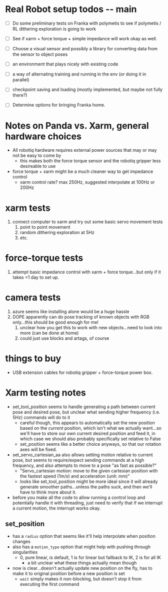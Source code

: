 # Real Robot setup todos -- main

- [ ] Do some preliminary tests on Franka with polymetis to see if polymetis / RL dithering exploration is going to work
- [ ] See if xarm + force torque + simple impedance will work okay as well.
- [ ] Choose a visual sensor and possibly a library for converting data from the sensor to object poses
- [ ] an environment that plays nicely with existing code
- [ ] a way of alternating training and running in the env (or doing it in parallel)
- [ ] checkpoint saving and loading (mostly implemented, but maybe not fully there?)
- [ ] Determine options for bringing Franka home.


# Notes on Panda vs. Xarm, general hardware choices
- All robotiq hardware requires external power sources that may or may not be easy to come by
  - this makes both the force torque sensor and the robotiq gripper less desireable to use
- force torque + xarm might be a much cleaner way to get impedance control
  - xarm control rate? max 250Hz, suggested interpolate at 100Hz or 200Hz

# xarm tests
1. connect computer to xarm and try out some basic servo movement tests
   1. point to point movement
   2. random dithering exploration at 5Hz
   3. etc.

# force-torque tests
1. attempt basic impedance control with xarm + force torque...but only if it takes <1 day to set up.

# camera tests
1. azure seems like installing alone would be a huge hassle
2. DOPE apparently can do pose tracking of known objects with RGB only...this should be good enough for me!
   1. unclear how you get this to work with new objects...need to look into more (can be done at home)
   2. could just use blocks and artags, of course

# things to buy
- USB extension cables for robotiq gripper + force-torque power box.


# Xarm testing notes
- set_tool_position seems to handle generating a path between current pose and desired pose, but unclear what sending higher frequency (i.e. 5Hz) commands will do to it
  - careful though, this appears to automatically set the new position based on the *current* position, which isn't what we actually want...so we'll have to store our own current desired position and feed it, in which case we should also probably specifically set relative to False
  - set_position seems like a better choice anyways, so that our rotation axes will be fixed.
- set_servo_cartesian_aa also allows setting motion relative to current pose, but seems to require/expect sending commands at a high frequency, and also attempts to move to a pose "as fast as possible?"
  - "Servo_cartesian motion: move to the given cartesian position with the fastest speed (1m/s) and acceleration (unit: mm)"
  - looks like set_tool_position might be more ideal since it will already generate smoother paths...unless the paths suck, and then we'll have to think more about it.
- before you make all the code to allow running a control loop and potentially handle it with threading, just need to verify that if we interrupt a current motion, the interrupt works okay.

## set_position
- has a `radius` option that seems like it'll help interpolate when position changes
- also has a `motion_type` option that might help with pushing through singularities
  - 0, pure linear, is default, 1 is for linear but fallback to IK, 2 is for all IK
    - a bit unclear what these things actually mean though
- now is clear...doesn't actually update new position on the fly, has to make it to original position before a new position is set
  - `wait` simply makes it non-blocking, but doesn't stop it from executing the first command